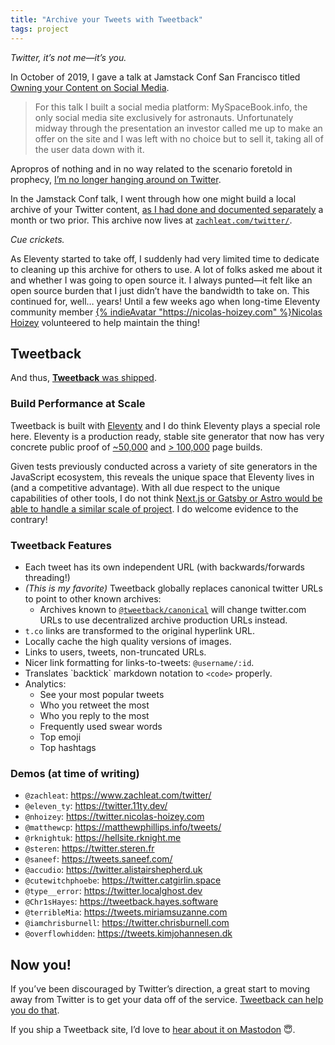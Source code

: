 ```yaml
---
title: "Archive your Tweets with Tweetback"
tags: project
---
```

_Twitter, it’s not me—it’s you._

In October of 2019, I gave a talk at Jamstack Conf San Francisco titled [Owning your Content on Social Media](https://www.zachleat.com/web/own-your-content/).

> For this talk I built a social media platform: MySpaceBook.​info, the only social media site exclusively for astronauts. Unfortunately midway through the presentation an investor called me up to make an offer on the site and I was left with no choice but to sell it, taking all of the user data down with it.

Apropros of nothing and in no way related to the scenario foretold in prophecy, [I’m no longer hanging around on Twitter](/web/vote-with-your-tweet/).

In the Jamstack Conf talk, I went through how one might build a local archive of your Twitter content, [as I had done and documented separately](https://www.zachleat.com/web/own-my-tweets/) a month or two prior. This archive now lives at [`zachleat.com/twitter/`](https://www.zachleat.com/twitter/).

_Cue crickets._

As Eleventy started to take off, I suddenly had very limited time to dedicate to cleaning up this archive for others to use. A lot of folks asked me about it and whether I was going to open source it. I always punted—it felt like an open source burden that I just didn’t have the bandwidth to take on. This continued for, well… years! Until a few weeks ago when long-time Eleventy community member [{% indieAvatar "https://nicolas-hoizey.com" %}Nicolas Hoizey](https://nicolas-hoizey.com) volunteered to help maintain the thing!

## Tweetback

And thus, [**Tweetback** was shipped](https://github.com/tweetback/tweetback/).

### Build Performance at Scale

Tweetback is built with [Eleventy](https://www.11ty.dev/) and I do think Eleventy plays a special role here. Eleventy is a production ready, stable site generator that now has very concrete public proof of [~50,000](https://www.zachleat.com/twitter/) and [&gt; 100,000](https://twitter.nicolas-hoizey.com/) page builds.

Given tests previously conducted across a variety of site generators in the JavaScript ecosystem, this reveals the unique space that Eleventy lives in (and a competitive advantage). With all due respect to the unique capabilities of other tools, I do not think [Next.js or Gatsby or Astro would be able to handle a similar scale of project](/web/build-benchmark/). I do welcome evidence to the contrary!

### Tweetback Features

* Each tweet has its own independent URL (with backwards/forwards threading!)
* _(This is my favorite)_ Tweetback globally replaces canonical twitter URLs to point to other known archives:
	* Archives known to [`@tweetback/canonical`](https://github.com/tweetback/tweetback-canonical) will change twitter.com URLs to use decentralized archive production URLs instead.
* `t.co` links are transformed to the original hyperlink URL.
* Locally cache the high quality versions of images.
* Links to users, tweets, non-truncated URLs.
* Nicer link formatting for links-to-tweets: `@username/:id`.
* Translates \`backtick\` markdown notation to `<code>` properly.
* Analytics:
	* See your most popular tweets
	* Who you retweet the most
	* Who you reply to the most
	* Frequently used swear words
	* Top emoji
	* Top hashtags

### Demos (at time of writing)

* `@zachleat`: https://www.zachleat.com/twitter/
* `@eleven_ty`: https://twitter.11ty.dev/
* `@nhoizey`: https://twitter.nicolas-hoizey.com
* `@matthewcp`: https://matthewphillips.info/tweets/
* `@rknightuk`: https://hellsite.rknight.me
* `@steren`: https://twitter.steren.fr
* `@saneef`: https://tweets.saneef.com/
* `@accudio`: https://twitter.alistairshepherd.uk
* `@cutewitchphoebe`: https://twitter.catgirlin.space
* `@type__error`: https://twitter.localghost.dev
* `@Chr1sHayes`: https://tweetback.hayes.software
* `@terribleMia`: https://tweets.miriamsuzanne.com
* `@iamchrisburnell`: https://twitter.chrisburnell.com
* `@overflowhidden`: https://tweets.kimjohannesen.dk

## Now you!

If you’ve been discouraged by Twitter’s direction, a great start to moving away from Twitter is to get your data off of the service. [Tweetback can help you do that](https://github.com/tweetback/tweetback/).

If you ship a Tweetback site, I’d love to [hear about it on Mastodon](https://zachleat.com/@zachleat) 😇.